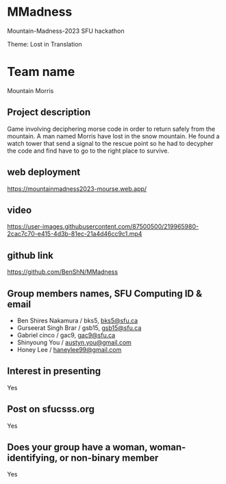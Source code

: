 # MMadness

Mountain-Madness-2023 SFU hackathon

Theme: Lost in Translation

# Team name

Mountain Morris

## Project description

Game involving deciphering morse code in order to return safely from the mountain. 
A man named Morris have lost in the snow mountain. He found a watch tower that send a signal to the rescue point so he had to decypher the code and find have to go to the right place to  survive.

## web deployment

https://mountainmadness2023-mourse.web.app/


## video

https://user-images.githubusercontent.com/87500500/219965980-2cac7c70-e415-4d3b-81ec-21a4d46cc9c1.mp4



## github link

https://github.com/BenShN/MMadness



## Group members names, SFU Computing ID & email
- Ben Shires Nakamura / bks5, bks5@sfu.ca
- Gurseerat Singh Brar / gsb15, gsb15@sfu.ca
- Gabriel cinco / gac9, gac9@sfu.ca 
- Shinyoung You / austyn.you@gmail.com
- Honey Lee / haneylee99@gmail.com


## Interest in presenting 

Yes

## Post on sfucsss.org

Yes

## Does your group have a woman, woman-identifying, or non-binary member 

Yes

